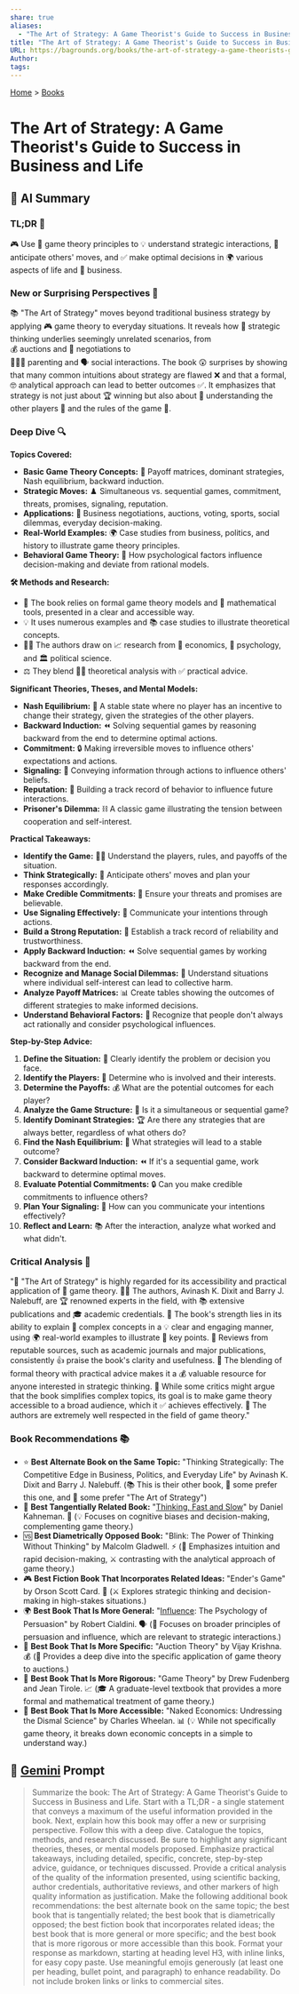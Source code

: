 ```yaml
---
share: true
aliases:
  - "The Art of Strategy: A Game Theorist's Guide to Success in Business and Life"
title: "The Art of Strategy: A Game Theorist's Guide to Success in Business and Life"
URL: https://bagrounds.org/books/the-art-of-strategy-a-game-theorists-guide-to-success-in-business-and-life
Author: 
tags: 
---
```

[Home](../index.md) > [Books](./index.md)  
# The Art of Strategy: A Game Theorist's Guide to Success in Business and Life  
## 🤖 AI Summary  
### TL;DR 🎯  
🎮 Use 🧠 game theory principles to 💡 understand strategic interactions, 🔮 anticipate others' moves, and ✅ make optimal decisions in 🌍 various aspects of life and 💼 business.  
  
### New or Surprising Perspectives 🤯  
📚 "The Art of Strategy" moves beyond traditional business strategy by applying 🎮 game theory to everyday situations. It reveals how 🤔 strategic thinking underlies seemingly unrelated scenarios, from  
 💰 auctions and 🤝 negotiations to  
 👨‍👩‍👧 parenting and 🗣️ social interactions. The book 😲 surprises by showing that many common intuitions about strategy are flawed ❌ and that a formal, 🤓 analytical approach can lead to better outcomes ✅. It emphasizes that strategy is not just about 🏆 winning but also about 🤔 understanding the other players 👥 and the rules of the game 📜.  
  
### Deep Dive 🔍  
**Topics Covered:**  
* **Basic Game Theory Concepts:** 🎲 Payoff matrices, dominant strategies, Nash equilibrium, backward induction.  
* **Strategic Moves:** ♟️ Simultaneous vs. sequential games, commitment, threats, promises, signaling, reputation.  
* **Applications:** 💼 Business negotiations, auctions, voting, sports, social dilemmas, everyday decision-making.  
* **Real-World Examples:** 🌍 Case studies from business, politics, and history to illustrate game theory principles.  
* **Behavioral Game Theory:** 🧠 How psychological factors influence decision-making and deviate from rational models.  
  
**🛠️ Methods and Research:**  
* 🎲 The book relies on formal game theory models and 🧮 mathematical tools, presented in a clear and accessible way.  
* 💡 It uses numerous examples and 📚 case studies to illustrate theoretical concepts.  
* 🧑‍🏫 The authors draw on 📈 research from 💸 economics, 🧠 psychology, and 🏛️ political science.  
* ⚖️ They blend 🧑‍💻 theoretical analysis with ✅ practical advice.  
  
**Significant Theories, Theses, and Mental Models:**  
* **Nash Equilibrium:** 🤝 A stable state where no player has an incentive to change their strategy, given the strategies of the other players.  
* **Backward Induction:** ⏪ Solving sequential games by reasoning backward from the end to determine optimal actions.  
* **Commitment:** 🔒 Making irreversible moves to influence others' expectations and actions.  
* **Signaling:** 📢 Conveying information through actions to influence others' beliefs.  
* **Reputation:** 👤 Building a track record of behavior to influence future interactions.  
* **Prisoner's Dilemma:** ⛓️ A classic game illustrating the tension between cooperation and self-interest.  
  
**Practical Takeaways:**  
* **Identify the Game:** 🕵️‍♀️ Understand the players, rules, and payoffs of the situation.  
* **Think Strategically:** 🧠 Anticipate others' moves and plan your responses accordingly.  
* **Make Credible Commitments:** 🤝 Ensure your threats and promises are believable.  
* **Use Signaling Effectively:** 📣 Communicate your intentions through actions.  
* **Build a Strong Reputation:** 🌟 Establish a track record of reliability and trustworthiness.  
* **Apply Backward Induction:** ⏪ Solve sequential games by working backward from the end.  
* **Recognize and Manage Social Dilemmas:** 🤝 Understand situations where individual self-interest can lead to collective harm.  
* **Analyze Payoff Matrices:** 📊 Create tables showing the outcomes of different strategies to make informed decisions.  
* **Understand Behavioral Factors:** 🧠 Recognize that people don't always act rationally and consider psychological influences.  
  
**Step-by-Step Advice:**  
1. **Define the Situation:** 📝 Clearly identify the problem or decision you face.  
2. **Identify the Players:** 👥 Determine who is involved and their interests.  
3. **Determine the Payoffs:** 💰 What are the potential outcomes for each player?  
4. **Analyze the Game Structure:** 🎲 Is it a simultaneous or sequential game?  
5. **Identify Dominant Strategies:** 🏆 Are there any strategies that are always better, regardless of what others do?  
6. **Find the Nash Equilibrium:** 🤝 What strategies will lead to a stable outcome?  
7. **Consider Backward Induction:** ⏪ If it's a sequential game, work backward to determine optimal moves.  
8. **Evaluate Potential Commitments:** 🔒 Can you make credible commitments to influence others?  
9. **Plan Your Signaling:** 📢 How can you communicate your intentions effectively?  
10. **Reflect and Learn:** 📚 After the interaction, analyze what worked and what didn't.  
  
### Critical Analysis 🧐  
"🎨 "The Art of Strategy" is highly regarded for its accessibility and practical application of 🎲 game theory. 👨‍🏫 The authors, Avinash K. Dixit and Barry J. Nalebuff, are 🏆 renowned experts in the field, with 📚 extensive publications and 🎓 academic credentials. 💪 The book's strength lies in its ability to explain 🤯 complex concepts in a 💡 clear and engaging manner, using 🌍 real-world examples to illustrate 🔑 key points. 📰 Reviews from reputable sources, such as academic journals and major publications, consistently 👍 praise the book's clarity and usefulness. 🤝 The blending of formal theory with practical advice makes it a 💰 valuable resource for anyone interested in strategic thinking. 🤔 While some critics might argue that the book simplifies complex topics, its goal is to make game theory accessible to a broad audience, which it ✅ achieves effectively. 💯 The authors are extremely well respected in the field of game theory."  
  
### Book Recommendations 📚  
* ⭐ **Best Alternate Book on the Same Topic:** "Thinking Strategically: The Competitive Edge in Business, Politics, and Everyday Life" by Avinash K. Dixit and Barry J. Nalebuff. (📚 This is their other book, 🤔 some prefer this one, and 🤔 some prefer "The Art of Strategy")  
* 🔗 **Best Tangentially Related Book:** "[Thinking, Fast and Slow](./thinking-fast-and-slow.md)" by Daniel Kahneman. 🧠 (💡 Focuses on cognitive biases and decision-making, complementing game theory.)  
* 🆚 **Best Diametrically Opposed Book:** "Blink: The Power of Thinking Without Thinking" by Malcolm Gladwell. ⚡️ (🚀 Emphasizes intuition and rapid decision-making, ⚔️ contrasting with the analytical approach of game theory.)  
* 🎮 **Best Fiction Book That Incorporates Related Ideas:** "Ender's Game" by Orson Scott Card. 👾 (⚔️ Explores strategic thinking and decision-making in high-stakes situations.)  
* 🌍 **Best Book That Is More General:** "[Influence](./influence.md): The Psychology of Persuasion" by Robert Cialdini. 🗣️ (🤝 Focuses on broader principles of persuasion and influence, which are relevant to strategic interactions.)  
* 🎯 **Best Book That Is More Specific:** "Auction Theory" by Vijay Krishna. 💰 (🔎 Provides a deep dive into the specific application of game theory to auctions.)  
* 💯 **Best Book That Is More Rigorous:** "Game Theory" by Drew Fudenberg and Jean Tirole. 📈 (🎓 A graduate-level textbook that provides a more formal and mathematical treatment of game theory.)  
* 👶 **Best Book That Is More Accessible:** "Naked Economics: Undressing the Dismal Science" by Charles Wheelan. 📊 (💡 While not specifically game theory, it breaks down economic concepts in a simple to understand way.)  
  
## 💬 [Gemini](https://gemini.google.com) Prompt  
> Summarize the book: The Art of Strategy: A Game Theorist's Guide to Success in Business and Life. Start with a TL;DR - a single statement that conveys a maximum of the useful information provided in the book. Next, explain how this book may offer a new or surprising perspective. Follow this with a deep dive. Catalogue the topics, methods, and research discussed. Be sure to highlight any significant theories, theses, or mental models proposed. Emphasize practical takeaways, including detailed, specific, concrete, step-by-step advice, guidance, or techniques discussed. Provide a critical analysis of the quality of the information presented, using scientific backing, author credentials, authoritative reviews, and other markers of high quality information as justification. Make the following additional book recommendations: the best alternate book on the same topic; the best book that is tangentially related; the best book that is diametrically opposed; the best fiction book that incorporates related ideas; the best book that is more general or more specific; and the best book that is more rigorous or more accessible than this book. Format your response as markdown, starting at heading level H3, with inline links, for easy copy paste. Use meaningful emojis generously (at least one per heading, bullet point, and paragraph) to enhance readability. Do not include broken links or links to commercial sites.
